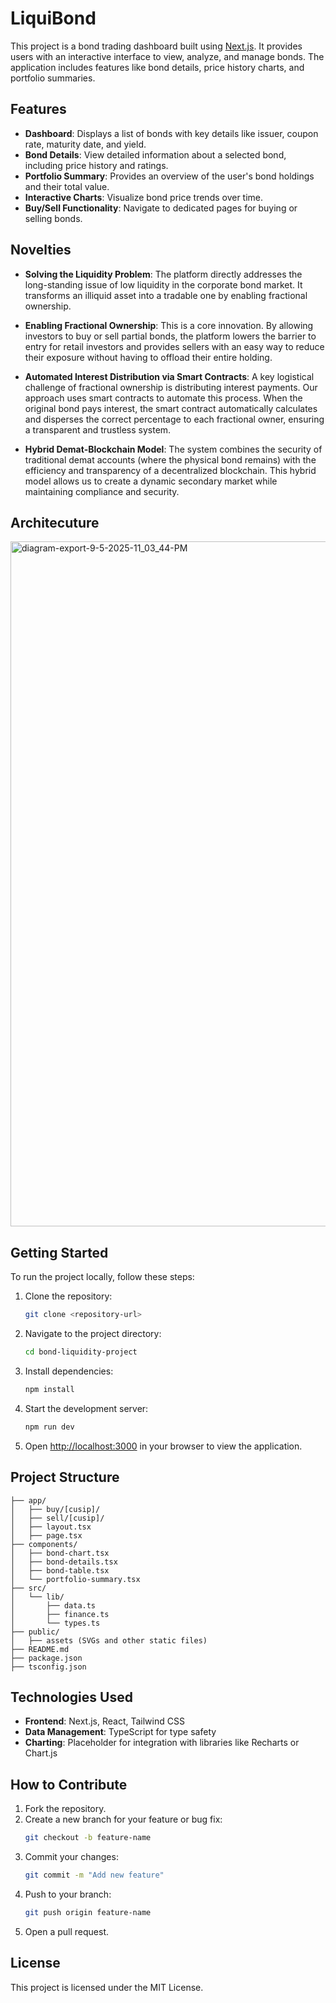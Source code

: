 # LiquiBond

This project is a bond trading dashboard built using [Next.js](https://nextjs.org). It provides users with an interactive interface to view, analyze, and manage bonds. The application includes features like bond details, price history charts, and portfolio summaries.

## Features

- **Dashboard**: Displays a list of bonds with key details like issuer, coupon rate, maturity date, and yield.
- **Bond Details**: View detailed information about a selected bond, including price history and ratings.
- **Portfolio Summary**: Provides an overview of the user's bond holdings and their total value.
- **Interactive Charts**: Visualize bond price trends over time.
- **Buy/Sell Functionality**: Navigate to dedicated pages for buying or selling bonds.

## Novelties

- **Solving the Liquidity Problem**: The platform directly addresses the long-standing issue of low liquidity in the corporate bond market. It transforms an illiquid asset into a tradable one by enabling fractional ownership.

- **Enabling Fractional Ownership**: This is a core innovation. By allowing investors to buy or sell partial bonds, the platform lowers the barrier to entry for retail investors and provides sellers with an easy way to reduce their exposure without having to offload their entire holding.

- **Automated Interest Distribution via Smart Contracts**: A key logistical challenge of fractional ownership is distributing interest payments. Our approach uses smart contracts to automate this process. When the original bond pays interest, the smart contract automatically calculates and disperses the correct percentage to each fractional owner, ensuring a transparent and trustless system.

- **Hybrid Demat-Blockchain Model**: The system combines the security of traditional demat accounts (where the physical bond remains) with the efficiency and transparency of a decentralized blockchain. This hybrid model allows us to create a dynamic secondary market while maintaining compliance and security.

## Architecuture

<img width="1139" height="1096" alt="diagram-export-9-5-2025-11_03_44-PM" src="https://github.com/user-attachments/assets/7afa12c5-5c23-4f2c-8dc0-0ddcc5dfa551" />

## Getting Started

To run the project locally, follow these steps:

1. Clone the repository:
   ```bash
   git clone <repository-url>
   ```

2. Navigate to the project directory:
   ```bash
   cd bond-liquidity-project
   ```

3. Install dependencies:
   ```bash
   npm install
   ```

4. Start the development server:
   ```bash
   npm run dev
   ```

5. Open [http://localhost:3000](http://localhost:3000) in your browser to view the application.

## Project Structure

```
├── app/
│   ├── buy/[cusip]/
│   ├── sell/[cusip]/
│   ├── layout.tsx
│   ├── page.tsx
├── components/
│   ├── bond-chart.tsx
│   ├── bond-details.tsx
│   ├── bond-table.tsx
│   └── portfolio-summary.tsx
├── src/
│   └── lib/
│       ├── data.ts
│       ├── finance.ts
│       └── types.ts
├── public/
│   ├── assets (SVGs and other static files)
├── README.md
├── package.json
├── tsconfig.json
```

## Technologies Used

- **Frontend**: Next.js, React, Tailwind CSS
- **Data Management**: TypeScript for type safety
- **Charting**: Placeholder for integration with libraries like Recharts or Chart.js

## How to Contribute

1. Fork the repository.
2. Create a new branch for your feature or bug fix:
   ```bash
   git checkout -b feature-name
   ```
3. Commit your changes:
   ```bash
   git commit -m "Add new feature"
   ```
4. Push to your branch:
   ```bash
   git push origin feature-name
   ```
5. Open a pull request.

## License

This project is licensed under the MIT License.
